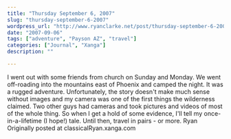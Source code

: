 ```yaml
---
title: "Thursday September 6, 2007"
slug: "thursday-september-6-2007"
wordpress_url: "http://www.ryanclarke.net/post/thursday-september-6-2007/"
date: "2007-09-06"
tags: ["adventure", "Payson AZ", "travel"]
categories: ["Journal", "Xanga"]
description: ""

---
```


I went out with some friends from church on Sunday and Monday. We went off-roading into the mountains east of Phoenix and camped the night. It was a rugged adventure. Unfortunately, the story doesn't make much sense without images and my camera was one of the first things the wilderness claimed. Two other guys had cameras and took pictures and videos of most of the whole thing. So when I get a hold of some evidence, I'll tell my once-in-a-lifetime (I hope!) tale.
Until then, travel in pairs - or more.
Ryan
Originally posted at classicalRyan.xanga.com
